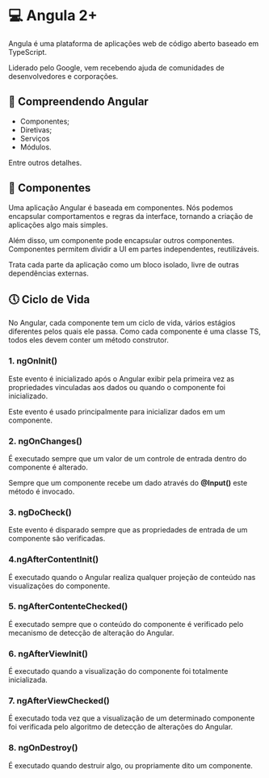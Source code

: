 <h1>💻 Angula 2+</h1>

Angula é uma plataforma de aplicações web de código aberto baseado em TypeScript.

Liderado pelo Google, vem recebendo ajuda de comunidades de desenvolvedores e corporações.

<h2>🤔 Compreendendo Angular</h2>

- Componentes;
- Diretivas;
- Serviços
- Módulos.

Entre outros detalhes.

<h2> 🧩 Componentes </h2>

Uma aplicação Angular é baseada em componentes. Nós podemos encapsular comportamentos e regras da interface, tornando a criação de aplicações algo mais simples. 

Além disso, um componente pode encapsular outros componentes. Componentes permitem dividir a UI em partes independentes, reutilizáveis.

Trata cada parte da aplicação como um bloco isolado, livre de outras dependências externas.

<h2>🕔 Ciclo de Vida </h2>

No Angular, cada componente tem um ciclo de vida, vários estágios diferentes pelos quais ele passa. Como cada componente é uma classe TS, todos eles devem conter um método construtor.

<h3> 1. ngOnInit() </h3>

Este evento é inicializado após o Angular exibir pela primeira vez as propriedades vinculadas aos dados ou quando o componente foi inicializado. 

Este evento é usado principalmente para inicializar dados em um componente.

<h3> 2. ngOnChanges() </h3>

É executado sempre que um valor de um controle de entrada dentro do componente é alterado.

Sempre que um componente recebe um dado através do **@Input()** este método é invocado.

<h3> 3. ngDoCheck() </h3>

Este evento é disparado sempre que as propriedades de entrada de um componente são verificadas.

<h3> 4.ngAfterContentInit() </h3>

É executado quando o Angular realiza qualquer projeção de conteúdo nas visualizações do componente.

<h3> 5. ngAfterContenteChecked() </h3>

É executado sempre que o conteúdo do componente é verificado pelo mecanismo de detecção de alteração do Angular.

<h3> 6. ngAfterViewInit()</h3>

É executado quando a visualização do componente foi totalmente inicializada. 

<h3> 7. ngAfterViewChecked() </h3>

É executado toda vez que a visualização de um determinado componente foi verificada pelo algoritmo de detecção de alterações do Angular.

<h3> 8. ngOnDestroy() </h3>

É executado quando destruir algo, ou propriamente dito um componente.